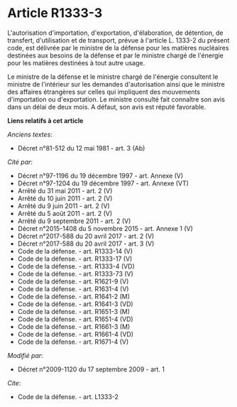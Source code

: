 # Article R1333-3

L'autorisation d'importation, d'exportation, d'élaboration, de détention, de transfert, d'utilisation et de transport, prévue
à l'article L. 1333-2 du présent code, est délivrée par le ministre de la défense pour les matières nucléaires destinées aux
besoins de la défense et par le ministre chargé de l'énergie pour les matières destinées à tout autre usage. 

Le ministre de la défense et le ministre chargé de l'énergie consultent le ministre de l'intérieur sur les demandes
d'autorisation ainsi que le ministre des affaires étrangères sur celles qui impliquent des mouvements d'importation ou
d'exportation. Le ministre consulté fait connaître son avis dans un délai de deux mois. A défaut, son avis est réputé
favorable.

**Liens relatifs à cet article**

_Anciens textes_:

  - Décret n°81-512 du 12 mai 1981 - art. 3 (Ab)

_Cité par_:

  - Décret n°97-1196 du 19 décembre 1997 - art. Annexe (V)
  - Décret n°97-1204 du 19 décembre 1997 - art. Annexe (VT)
  - Arrêté du 31 mai 2011 - art. 2 (V)
  - Arrêté du 10 juin 2011 - art. 2 (V)
  - Arrêté du 9 juin 2011 - art. 2 (V)
  - Arrêté du 5 août 2011 - art. 2 (V)
  - Arrêté du 9 septembre 2011 - art. 2 (V)
  - Décret n°2015-1408 du 5 novembre 2015 - art. Annexe 1 (V)
  - Décret n°2017-588 du 20 avril 2017 - art. 2 (V)
  - Décret n°2017-588 du 20 avril 2017 - art. 3 (V)
  - Code de la défense. - art. R1333-14 (V)
  - Code de la défense. - art. R1333-17 (V)
  - Code de la défense. - art. R1333-4 (VD)
  - Code de la défense. - art. R1333-73 (V)
  - Code de la défense. - art. R1621-9 (V)
  - Code de la défense. - art. R1631-4 (V)
  - Code de la défense. - art. R1641-2 (M)
  - Code de la défense. - art. R1641-3 (VD)
  - Code de la défense. - art. R1651-3 (M)
  - Code de la défense. - art. R1651-4 (VD)
  - Code de la défense. - art. R1661-3 (M)
  - Code de la défense. - art. R1661-4 (VD)
  - Code de la défense. - art. R1671-4 (V)

_Modifié par_:

  - Décret n°2009-1120 du 17 septembre 2009 - art. 1

_Cite_:

  - Code de la défense. - art. L1333-2
